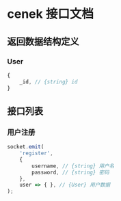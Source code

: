 # cenek 接口文档

## 返回数据结构定义

### User

```js
{
    _id, // {string} id
}
```

## 接口列表

### 用户注册

```js
socket.emit(
    'register',
    {
        username, // {string} 用户名
        password, // {string} 密码
    },
    user => { }, // {User} 用户数据
);
```
